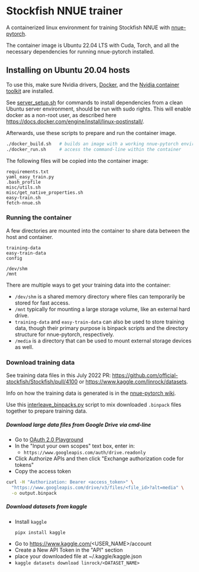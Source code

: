 # Stockfish NNUE trainer

A containerized linux environment for training Stockfish NNUE with
[nnue-pytorch](https://github.com/glinscott/nnue-pytorch).

The container image is Ubuntu 22.04 LTS with Cuda, Torch,
and all the necessary dependencies for running nnue-pytorch
installed.


## Installing on Ubuntu 20.04 hosts

To use this, make sure Nvidia drivers, [Docker](https://docs.docker.com/engine/install/),
and the [Nvidia container toolkit](https://docs.nvidia.com/datacenter/cloud-native/container-toolkit/install-guide.html) are installed.

See [server_setup.sh](./server_setup.sh) for commands to install dependencies
from a clean Ubuntu server environment, should be run with sudo rights.
This will enable docker as a non-root user, as described here
https://docs.docker.com/engine/install/linux-postinstall/.

Afterwards, use these scripts to prepare and run the container image.

```bash
./docker_build.sh   # builds an image with a working nnue-pytorch environment
./docker_run.sh     # access the command-line within the container
```

The following files will be copied into the container image:
```
requirements.txt
yaml_easy_train.py
.bash_profile
misc/utils.sh
misc/get_native_properties.sh
easy-train.sh
fetch-nnue.sh
```


### Running the container

A few directories are mounted into the container to share data between the host and container.

```
training-data
easy-train-data
config

/dev/shm
/mnt
```

There are multiple ways to get your training data into the container:

- `/dev/shm` is a shared memory directory where files can temporarily be stored for fast access.
- `/mnt` typically for mounting a large storage volume, like an external hard drive.
- `training-data` and `easy-train-data` can also be used to store training data, though their primary purpose is binpack scripts and the directory structure for nnue-pytorch, respectively.
- `/media` is a directory that can be used to mount external storage devices as well.


### Download training data

See training data files in this July 2022 PR:
https://github.com/official-stockfish/Stockfish/pull/4100 or https://www.kaggle.com/linrock/datasets.

Info on how the training data is generated is in the [nnue-pytorch wiki](https://github.com/glinscott/nnue-pytorch/wiki/Training-datasets#lc0-data-converter).

Use this [interleave_binpacks.py](https://github.com/official-stockfish/Stockfish/blob/tools/script/interleave_binpacks.py) script to
mix downloaded `.binpack` files together to prepare training data.


##### Download large data files from Google Drive via cmd-line

- Go to [OAuth 2.0 Playground](https://developers.google.com/oauthplayground/)
- In the "Input your own scopes" text box, enter in:
  - `https://www.googleapis.com/auth/drive.readonly`
- Click Authorize APIs and then click "Exchange authorization code for tokens"
- Copy the access token

```bash
curl -H "Authorization: Bearer <access_token>" \
  "https://www.googleapis.com/drive/v3/files/<file_id>?alt=media" \
  -o output.binpack
```

##### Download datasets from kaggle

- Install `kaggle`
  ```
  pipx install kaggle
  ```
- Go to https://www.kaggle.com/<USER_NAME>/account
- Create a New API Token in the "API" section
- place your downloaded file at ~/.kaggle/kaggle.json
- `kaggle datasets download linrock/<DATASET_NAME>`
